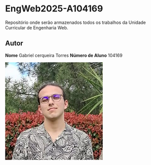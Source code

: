 # EngWeb2025-A104169

Repositório onde serão armazenados todos os trabalhos da Unidade Curricular de Engenharia Web.

## Autor
**Nome** Gabriel cerqueira Torres
**Número de Aluno** 104169

![Foto do Aluno](a104169.png) 

